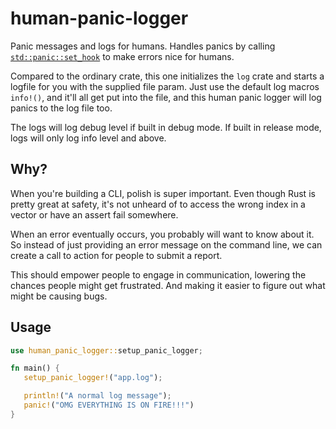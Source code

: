 # human-panic-logger

Panic messages and logs for humans. Handles panics by calling
[`std::panic::set_hook`](https://doc.rust-lang.org/std/panic/fn.set_hook.html)
to make errors nice for humans.

Compared to the ordinary crate, this one initializes the `log` crate and starts a logfile for you with the supplied file param.
Just use the default log macros `info!()`, and it'll all get put into the file, and this human panic logger will log panics to the log file too.

The logs will log debug level if built in debug mode. If built in release mode, logs will only log info level and above.

## Why?
When you're building a CLI, polish is super important. Even though Rust is
pretty great at safety, it's not unheard of to access the wrong index in a
vector or have an assert fail somewhere.

When an error eventually occurs, you probably will want to know about it. So
instead of just providing an error message on the command line, we can create a
call to action for people to submit a report.

This should empower people to engage in communication, lowering the chances
people might get frustrated. And making it easier to figure out what might be
causing bugs.

## Usage

```rust no_run
use human_panic_logger::setup_panic_logger;

fn main() {
   setup_panic_logger!("app.log");

   println!("A normal log message");
   panic!("OMG EVERYTHING IS ON FIRE!!!")
}
```
